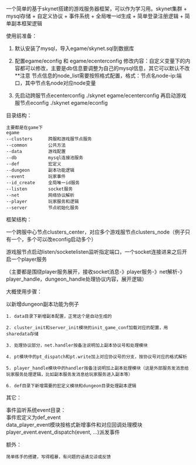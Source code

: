 一个简单的基于skynet搭建的游戏服务器框架，可以作为学习用。skynet集群 + mysql存储 + 自定义协议 + 事件系统 + 全局唯一id生成 + 简单登录注册逻辑 + 简单副本框架逻辑

使用前准备：

1. 默认安装了mysql，导入egame/skynet.sql到数据库

2. 配置egame/econfig 和 egame/ecenterconfig
   修改内容：自定义变量下的内容都可以修改，主要是db信息要调整为自己的mysql信息，其它可以默认不改
   **注意
   节点信息的node_list需要按照格式配置，格式：节点名node-ip:端口，其中节点名node对应node变量

3. 先启动跨服节点ecenterconfig
    ./skynet egame/ecenterconfig
   再启动游戏服节点econfig
    ./skynet egame/econfig

目录结构：

    主要都是在game下
    egame  
    --clusters      跨服和游戏服节点服务  
    --common        公共方法  
    --data          游戏配置  
    --db            mysql连接池服务  
    --def           宏定义  
    --dungeon       副本功能逻辑  
    --event         玩家事件  
    --id_create     全局唯一id服务  
    --listen        socket服务  
    --net           网络协议解析  
    --player        玩家服务和逻辑  
    --server        节点初始化服务  

框架结构：  

一个跨服中心节点clusters_center，对应多个游戏服节点clusters_node（例子只有一个，多个可以改econfig启动多个）  

游戏服节点启动listen/socketelisten监听指定端口，一个socket连接进来之后开启一个player服务  

（主要都是围绕player服务展开，接收socket消息-》player服务-》net解析-》player_handle，dungeon_handle处理协议内容，展开逻辑）

大概使用步骤：  

以新增dungeon副本功能为例子  

    1. data目录下新增副本配置，正常这个是自动生成的

    2. cluster_init和server_init模块的init_game_conf加载对应的配置，用sharedata存储

    3. 处理协议部分，net.handler按备注说明加上副本协议号和处理模块

    4. pt模块中的pt_dispatch和pt.write加上对应协议号的分支，按协议号对应的格式解析

    5. player_handle模块中的handler按备注说明加上副本处理模块（这是外部服务发消息给玩家服务处理逻辑，比如副本服务发消息给玩家服务进入副本等）

    6. def目录下新增需要的宏定义模块和dungeon目录处理副本逻辑

其它：     

事件监听系统event目录：  
    事件宏定义为def_event  
    data_player_event模块按格式新增事件和对应回调处理模块  
    player_event.event_dispatch(event, ...)派发事件  

额外：  
  
    简单练手的搭建，写得粗暴，有问题的话请见谅或反馈
